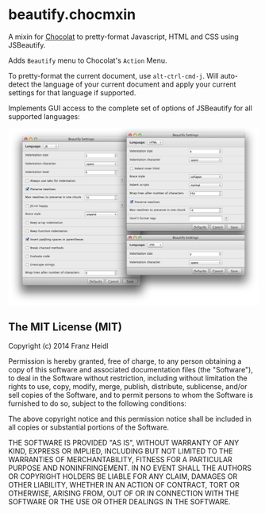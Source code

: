 # beautify.chocmxin

A mixin for [Chocolat](http://www.chocolatapp.com) to pretty-format Javascript, HTML and CSS using JSBeautify.

Adds `Beautify` menu to Chocolat's `Action` Menu. 

To pretty-format the current document, use `alt-ctrl-cmd-j`. Will auto-detect the language of your current document and apply your current settings for that language if supported.


Implements GUI access to the complete set of options of JSBeautify for all supported languages:

![beatify.chocmixin settings](beautify-settings.png)



The MIT License (MIT)
---


Copyright (c) 2014 Franz Heidl

Permission is hereby granted, free of charge, to any person obtaining a copy
of this software and associated documentation files (the "Software"), to deal
in the Software without restriction, including without limitation the rights
to use, copy, modify, merge, publish, distribute, sublicense, and/or sell
copies of the Software, and to permit persons to whom the Software is
furnished to do so, subject to the following conditions:

The above copyright notice and this permission notice shall be included in
all copies or substantial portions of the Software.

THE SOFTWARE IS PROVIDED "AS IS", WITHOUT WARRANTY OF ANY KIND, EXPRESS OR
IMPLIED, INCLUDING BUT NOT LIMITED TO THE WARRANTIES OF MERCHANTABILITY,
FITNESS FOR A PARTICULAR PURPOSE AND NONINFRINGEMENT. IN NO EVENT SHALL THE
AUTHORS OR COPYRIGHT HOLDERS BE LIABLE FOR ANY CLAIM, DAMAGES OR OTHER
LIABILITY, WHETHER IN AN ACTION OF CONTRACT, TORT OR OTHERWISE, ARISING FROM,
OUT OF OR IN CONNECTION WITH THE SOFTWARE OR THE USE OR OTHER DEALINGS IN
THE SOFTWARE.

